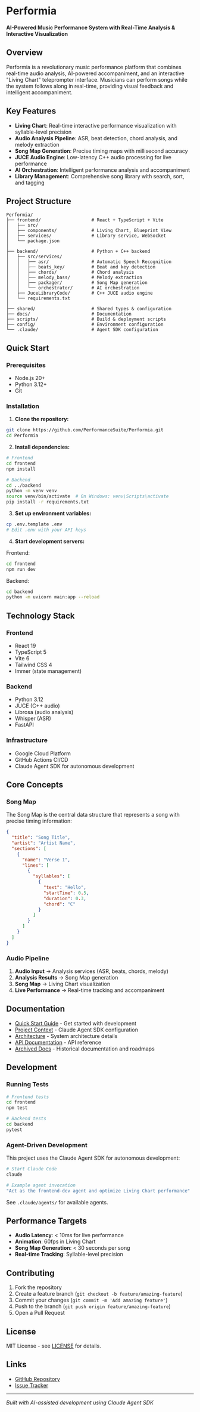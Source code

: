 # Performia

**AI-Powered Music Performance System with Real-Time Analysis & Interactive Visualization**

## Overview

Performia is a revolutionary music performance platform that combines real-time audio analysis, AI-powered accompaniment, and an interactive "Living Chart" teleprompter interface. Musicians can perform songs while the system follows along in real-time, providing visual feedback and intelligent accompaniment.

## Key Features

- **Living Chart**: Real-time interactive performance visualization with syllable-level precision
- **Audio Analysis Pipeline**: ASR, beat detection, chord analysis, and melody extraction
- **Song Map Generation**: Precise timing maps with millisecond accuracy
- **JUCE Audio Engine**: Low-latency C++ audio processing for live performance
- **AI Orchestration**: Intelligent performance analysis and accompaniment
- **Library Management**: Comprehensive song library with search, sort, and tagging

## Project Structure

```
Performia/
├── frontend/                   # React + TypeScript + Vite
│   ├── src/
│   ├── components/             # Living Chart, Blueprint View
│   ├── services/               # Library service, WebSocket
│   └── package.json
│
├── backend/                    # Python + C++ backend
│   ├── src/services/
│   │   ├── asr/                # Automatic Speech Recognition
│   │   ├── beats_key/          # Beat and key detection
│   │   ├── chords/             # Chord analysis
│   │   ├── melody_bass/        # Melody extraction
│   │   ├── packager/           # Song Map generation
│   │   └── orchestrator/       # AI orchestration
│   ├── JuceLibraryCode/        # C++ JUCE audio engine
│   └── requirements.txt
│
├── shared/                     # Shared types & configuration
├── docs/                       # Documentation
├── scripts/                    # Build & deployment scripts
├── config/                     # Environment configuration
└── .claude/                    # Agent SDK configuration
```

## Quick Start

### Prerequisites

- Node.js 20+
- Python 3.12+
- Git

### Installation

1. **Clone the repository:**
```bash
git clone https://github.com/PerformanceSuite/Performia.git
cd Performia
```

2. **Install dependencies:**
```bash
# Frontend
cd frontend
npm install

# Backend
cd ../backend
python -m venv venv
source venv/bin/activate  # On Windows: venv\Scripts\activate
pip install -r requirements.txt
```

3. **Set up environment variables:**
```bash
cp .env.template .env
# Edit .env with your API keys
```

4. **Start development servers:**

Frontend:
```bash
cd frontend
npm run dev
```

Backend:
```bash
cd backend
python -m uvicorn main:app --reload
```

## Technology Stack

### Frontend
- React 19
- TypeScript 5
- Vite 6
- Tailwind CSS 4
- Immer (state management)

### Backend
- Python 3.12
- JUCE (C++ audio)
- Librosa (audio analysis)
- Whisper (ASR)
- FastAPI

### Infrastructure
- Google Cloud Platform
- GitHub Actions CI/CD
- Claude Agent SDK for autonomous development

## Core Concepts

### Song Map
The Song Map is the central data structure that represents a song with precise timing information:

```json
{
  "title": "Song Title",
  "artist": "Artist Name",
  "sections": [
    {
      "name": "Verse 1",
      "lines": [
        {
          "syllables": [
            {
              "text": "Hello",
              "startTime": 0.5,
              "duration": 0.3,
              "chord": "C"
            }
          ]
        }
      ]
    }
  ]
}
```

### Audio Pipeline
1. **Audio Input** → Analysis services (ASR, beats, chords, melody)
2. **Analysis Results** → Song Map generation
3. **Song Map** → Living Chart visualization
4. **Live Performance** → Real-time tracking and accompaniment

## Documentation

- [Quick Start Guide](./docs/QUICKSTART.md) - Get started with development
- [Project Context](./.claude/CLAUDE.md) - Claude Agent SDK configuration
- [Architecture](./docs/architecture/) - System architecture details
- [API Documentation](./docs/api/) - API reference
- [Archived Docs](./docs/archive/) - Historical documentation and roadmaps

## Development

### Running Tests
```bash
# Frontend tests
cd frontend
npm test

# Backend tests
cd backend
pytest
```

### Agent-Driven Development
This project uses the Claude Agent SDK for autonomous development:

```bash
# Start Claude Code
claude

# Example agent invocation
"Act as the frontend-dev agent and optimize Living Chart performance"
```

See `.claude/agents/` for available agents.

## Performance Targets

- **Audio Latency**: < 10ms for live performance
- **Animation**: 60fps in Living Chart
- **Song Map Generation**: < 30 seconds per song
- **Real-time Tracking**: Syllable-level precision

## Contributing

1. Fork the repository
2. Create a feature branch (`git checkout -b feature/amazing-feature`)
3. Commit your changes (`git commit -m 'Add amazing feature'`)
4. Push to the branch (`git push origin feature/amazing-feature`)
5. Open a Pull Request

## License

MIT License - see [LICENSE](./LICENSE) for details.

## Links

- [GitHub Repository](https://github.com/PerformanceSuite/Performia)
- [Issue Tracker](https://github.com/PerformanceSuite/Performia/issues)

---

*Built with AI-assisted development using Claude Agent SDK*
